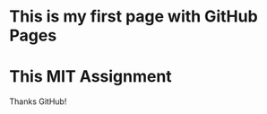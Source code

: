 <html> 
<h1> This is my first page with GitHub Pages </h1>
<h1> This MIT Assignment </h1>
<p>Thanks GitHub!</p>
</html>
